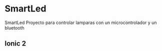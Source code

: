 # SmartLed
SmartLed
Proyecto para controlar lamparas con un microcontrolador y un bluetooth 
## Ionic 2
